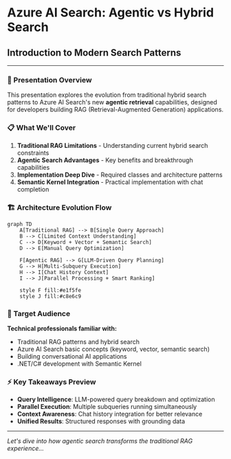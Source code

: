 # Azure AI Search: Agentic vs Hybrid Search
## Introduction to Modern Search Patterns

---

### 🎯 Presentation Overview

This presentation explores the evolution from traditional hybrid search patterns to Azure AI Search's new **agentic retrieval** capabilities, designed for developers building RAG (Retrieval-Augmented Generation) applications.

### 📋 What We'll Cover

1. **Traditional RAG Limitations** - Understanding current hybrid search constraints
2. **Agentic Search Advantages** - Key benefits and breakthrough capabilities  
3. **Implementation Deep Dive** - Required classes and architecture patterns
4. **Semantic Kernel Integration** - Practical implementation with chat completion

### 🏗️ Architecture Evolution Flow

```mermaid
graph TD
    A[Traditional RAG] --> B[Single Query Approach]
    B --> C[Limited Context Understanding]
    C --> D[Keyword + Vector + Semantic Search]
    D --> E[Manual Query Optimization]
    
    F[Agentic RAG] --> G[LLM-Driven Query Planning]
    G --> H[Multi-Subquery Execution]
    H --> I[Chat History Context]
    I --> J[Parallel Processing + Smart Ranking]
    
    style F fill:#e1f5fe
    style J fill:#c8e6c9
```

### 🎯 Target Audience

**Technical professionals familiar with:**
- Traditional RAG patterns and hybrid search
- Azure AI Search basic concepts (keyword, vector, semantic search)
- Building conversational AI applications
- .NET/C# development with Semantic Kernel

### ⚡ Key Takeaways Preview

- **Query Intelligence**: LLM-powered query breakdown and optimization
- **Parallel Execution**: Multiple subqueries running simultaneously
- **Context Awareness**: Chat history integration for better relevance
- **Unified Results**: Structured responses with grounding data

---

*Let's dive into how agentic search transforms the traditional RAG experience...*
